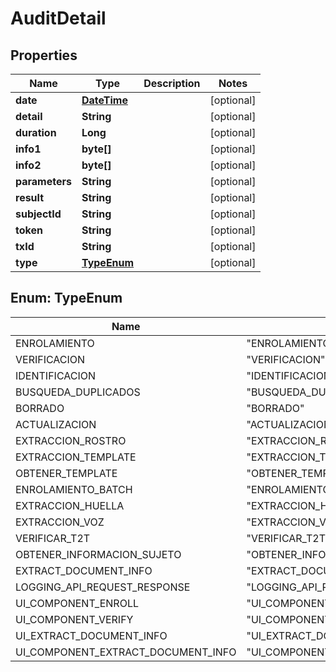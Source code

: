 
# AuditDetail

## Properties
Name | Type | Description | Notes
------------ | ------------- | ------------- | -------------
**date** | [**DateTime**](DateTime.md) |  |  [optional]
**detail** | **String** |  |  [optional]
**duration** | **Long** |  |  [optional]
**info1** | **byte[]** |  |  [optional]
**info2** | **byte[]** |  |  [optional]
**parameters** | **String** |  |  [optional]
**result** | **String** |  |  [optional]
**subjectId** | **String** |  |  [optional]
**token** | **String** |  |  [optional]
**txId** | **String** |  |  [optional]
**type** | [**TypeEnum**](#TypeEnum) |  |  [optional]


<a name="TypeEnum"></a>
## Enum: TypeEnum
Name | Value
---- | -----
ENROLAMIENTO | &quot;ENROLAMIENTO&quot;
VERIFICACION | &quot;VERIFICACION&quot;
IDENTIFICACION | &quot;IDENTIFICACION&quot;
BUSQUEDA_DUPLICADOS | &quot;BUSQUEDA_DUPLICADOS&quot;
BORRADO | &quot;BORRADO&quot;
ACTUALIZACION | &quot;ACTUALIZACION&quot;
EXTRACCION_ROSTRO | &quot;EXTRACCION_ROSTRO&quot;
EXTRACCION_TEMPLATE | &quot;EXTRACCION_TEMPLATE&quot;
OBTENER_TEMPLATE | &quot;OBTENER_TEMPLATE&quot;
ENROLAMIENTO_BATCH | &quot;ENROLAMIENTO_BATCH&quot;
EXTRACCION_HUELLA | &quot;EXTRACCION_HUELLA&quot;
EXTRACCION_VOZ | &quot;EXTRACCION_VOZ&quot;
VERIFICAR_T2T | &quot;VERIFICAR_T2T&quot;
OBTENER_INFORMACION_SUJETO | &quot;OBTENER_INFORMACION_SUJETO&quot;
EXTRACT_DOCUMENT_INFO | &quot;EXTRACT_DOCUMENT_INFO&quot;
LOGGING_API_REQUEST_RESPONSE | &quot;LOGGING_API_REQUEST_RESPONSE&quot;
UI_COMPONENT_ENROLL | &quot;UI_COMPONENT_ENROLL&quot;
UI_COMPONENT_VERIFY | &quot;UI_COMPONENT_VERIFY&quot;
UI_EXTRACT_DOCUMENT_INFO | &quot;UI_EXTRACT_DOCUMENT_INFO&quot;
UI_COMPONENT_EXTRACT_DOCUMENT_INFO | &quot;UI_COMPONENT_EXTRACT_DOCUMENT_INFO&quot;



